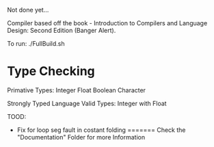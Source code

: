 Not done yet...

Compiler based off the book - Introduction to Compilers and Language Design: Second Edition (Banger Alert).

To run: 
./FullBuild.sh


Type Checking
=============
Primative Types:
Integer
Float
Boolean
Character


Strongly Typed Language
Valid Types:
Integer with Float


TOOD:
- Fix for loop seg fault in costant folding
=======
Check the "Documentation" Folder for more Information
